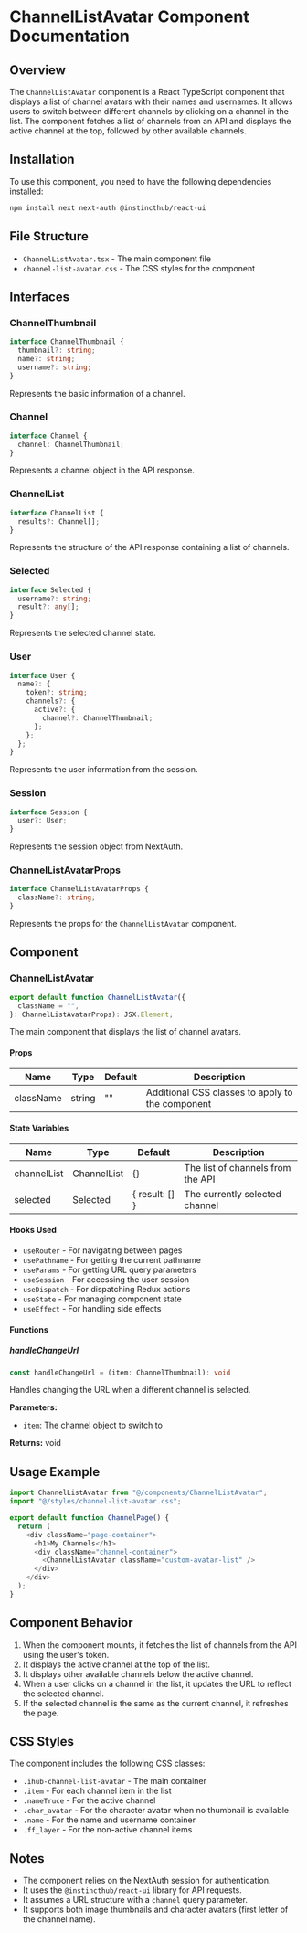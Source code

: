 # ChannelListAvatar Component Documentation

## Overview

The `ChannelListAvatar` component is a React TypeScript component that displays a list of channel avatars with their names and usernames. It allows users to switch between different channels by clicking on a channel in the list. The component fetches a list of channels from an API and displays the active channel at the top, followed by other available channels.

## Installation

To use this component, you need to have the following dependencies installed:

```bash
npm install next next-auth @instincthub/react-ui
```

## File Structure

- `ChannelListAvatar.tsx` - The main component file
- `channel-list-avatar.css` - The CSS styles for the component

## Interfaces

### ChannelThumbnail

```typescript
interface ChannelThumbnail {
  thumbnail?: string;
  name?: string;
  username?: string;
}
```

Represents the basic information of a channel.

### Channel

```typescript
interface Channel {
  channel: ChannelThumbnail;
}
```

Represents a channel object in the API response.

### ChannelList

```typescript
interface ChannelList {
  results?: Channel[];
}
```

Represents the structure of the API response containing a list of channels.

### Selected

```typescript
interface Selected {
  username?: string;
  result?: any[];
}
```

Represents the selected channel state.

### User

```typescript
interface User {
  name?: {
    token?: string;
    channels?: {
      active?: {
        channel?: ChannelThumbnail;
      };
    };
  };
}
```

Represents the user information from the session.

### Session

```typescript
interface Session {
  user?: User;
}
```

Represents the session object from NextAuth.

### ChannelListAvatarProps

```typescript
interface ChannelListAvatarProps {
  className?: string;
}
```

Represents the props for the `ChannelListAvatar` component.

## Component

### ChannelListAvatar

```typescript
export default function ChannelListAvatar({
  className = "",
}: ChannelListAvatarProps): JSX.Element;
```

The main component that displays the list of channel avatars.

#### Props

| Name      | Type   | Default | Description                                      |
| --------- | ------ | ------- | ------------------------------------------------ |
| className | string | ""      | Additional CSS classes to apply to the component |

#### State Variables

| Name        | Type        | Default        | Description                       |
| ----------- | ----------- | -------------- | --------------------------------- |
| channelList | ChannelList | {}             | The list of channels from the API |
| selected    | Selected    | { result: [] } | The currently selected channel    |

#### Hooks Used

- `useRouter` - For navigating between pages
- `usePathname` - For getting the current pathname
- `useParams` - For getting URL query parameters
- `useSession` - For accessing the user session
- `useDispatch` - For dispatching Redux actions
- `useState` - For managing component state
- `useEffect` - For handling side effects

#### Functions

##### handleChangeUrl

```typescript
const handleChangeUrl = (item: ChannelThumbnail): void
```

Handles changing the URL when a different channel is selected.

**Parameters:**

- `item`: The channel object to switch to

**Returns:** void

## Usage Example

```typescript
import ChannelListAvatar from "@/components/ChannelListAvatar";
import "@/styles/channel-list-avatar.css";

export default function ChannelPage() {
  return (
    <div className="page-container">
      <h1>My Channels</h1>
      <div className="channel-container">
        <ChannelListAvatar className="custom-avatar-list" />
      </div>
    </div>
  );
}
```

## Component Behavior

1. When the component mounts, it fetches the list of channels from the API using the user's token.
2. It displays the active channel at the top of the list.
3. It displays other available channels below the active channel.
4. When a user clicks on a channel in the list, it updates the URL to reflect the selected channel.
5. If the selected channel is the same as the current channel, it refreshes the page.

## CSS Styles

The component includes the following CSS classes:

- `.ihub-channel-list-avatar` - The main container
- `.item` - For each channel item in the list
- `.nameTruce` - For the active channel
- `.char_avatar` - For the character avatar when no thumbnail is available
- `.name` - For the name and username container
- `.ff_layer` - For the non-active channel items

## Notes

- The component relies on the NextAuth session for authentication.
- It uses the `@instincthub/react-ui` library for API requests.
- It assumes a URL structure with a `channel` query parameter.
- It supports both image thumbnails and character avatars (first letter of the channel name).
